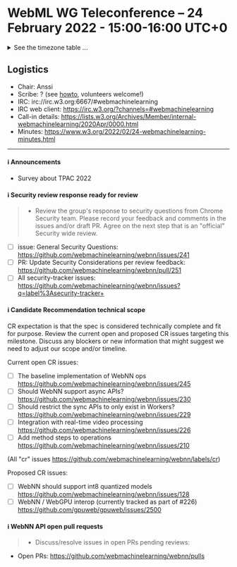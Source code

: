 # WebML WG Teleconference – 24 February 2022 - 15:00-16:00 UTC+0

<details><summary>See the timezone table ...</summary>
<table>
<tr><td> San Francisco (U.S.A. - California) <td> Thu, 24 February 2022 <td> 07:00 <td> UTC-8 hours
<tr><td> Boston (U.S.A. - Massachusetts) <td> Thu, 24 February 2022 <td> 10:00 <td> UTC-5 hours
<tr><td> London (United Kingdom - England) <td> Thu, 24 February 2022 <td> 15:00 <td> UTC+0 hours
<tr><td> Berlin (Germany) <td> Thu, 24 February 2022 <td> 16:00 <td> UTC+1 hours
<tr><td> Helsinki (Finland) <td> Thu, 24 February 2022 <td> 17:00 <td> UTC+2 hours
<tr><td> Shanghai (China) <td> Thu, 24 February 2022 <td> 23:00 <td> UTC+8 hours
<tr><td> Tokyo (Japan) <td> Fri, 25 February 2022 <td> 00:00 <td> UTC+9 hours
<tr><td> Corresponding UTC (GMT) <td> Thu, 24 February 2022 <td colspan=2> 15:00 UTC
</table>

Other locations: https://www.timeanddate.com/worldclock/fixedtime.html?iso=20220224T15
  </details>
  
## Logistics

* Chair: Anssi
* Scribe: ? (see [howto](https://github.com/webmachinelearning/meetings/blob/main/scribe-howto.md), volunteers welcome!)
* IRC: irc://irc.w3.org:6667/#webmachinelearning
* IRC web client: https://irc.w3.org/?channels=#webmachinelearning
* Call-in details: https://lists.w3.org/Archives/Member/internal-webmachinelearning/2020Apr/0000.html
* Minutes: https://www.w3.org/2022/02/24-webmachinelearning-minutes.html



---

#### ℹ️ Announcements

- Survey about TPAC 2022

#### ℹ️ Security review response ready for review

>* Review the group's response to security questions from Chrome Security team. Please record your feedback and comments in the issues and/or draft PR. Agree on the next step that is an "official" Security wide review.

- [ ] issue: General Security Questions: https://github.com/webmachinelearning/webnn/issues/241
- [ ] PR: Update Security Considerations per review feedback: https://github.com/webmachinelearning/webnn/pull/251
- [ ] All security-tracker issues: https://github.com/webmachinelearning/webnn/issues?q=label%3Asecurity-tracker+

#### ℹ️ Candidate Recommendation technical scope

CR expectation is that the spec is considered technically complete and fit for purpose. Review the current open and proposed CR issues targeting this milestone. Discuss any blockers or new information that might suggest we need to adjust our scope and/or timeline.

Current open CR issues:
- [ ] The baseline implementation of WebNN ops https://github.com/webmachinelearning/webnn/issues/245
- [ ] Should WebNN support async APIs? https://github.com/webmachinelearning/webnn/issues/230
- [ ] Should restrict the sync APIs to only exist in Workers? https://github.com/webmachinelearning/webnn/issues/229
- [ ] Integration with real-time video processing https://github.com/webmachinelearning/webnn/issues/226
- [ ] Add method steps to operations https://github.com/webmachinelearning/webnn/issues/210

(All "cr" issues https://github.com/webmachinelearning/webnn/labels/cr)

Proposed CR issues:
- [ ] WebNN should support int8 quantized models https://github.com/webmachinelearning/webnn/issues/128
- [ ] WebNN / WebGPU interop (currently tracked as part of #226) https://github.com/gpuweb/gpuweb/issues/2500

#### ℹ️ WebNN API open pull requests

>* Discuss/resolve issues in open PRs pending reviews:

   - Open PRs: https://github.com/webmachinelearning/webnn/pulls
